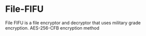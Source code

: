 # File-FIFU
File FIFU is a file encryptor and decryptor that uses military grade encryption. AES-256-CFB encryption method
